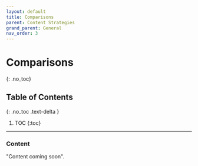 ```yaml
---
layout: default
title: Comparisons
parent: Content Strategies
grand_parent: General
nav_order: 3
---
```


# Comparisons
{: .no_toc}

## Table of Contents
{: .no_toc .text-delta }

1. TOC
{:toc}
---

### Content
"Content coming soon".